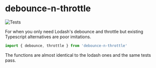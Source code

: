 # debounce-n-throttle

![Tests](https://github.com/sekoyo/debounce-n-throttle/actions/workflows/main.yml/badge.svg)

For when you only need Lodash's debounce and throttle but existing Typescript alternatives are poor imitations.

```ts
import { debounce, throttle } from 'debounce-n-throttle'
```

The functions are almost identical to the lodash ones and the same tests pass.
